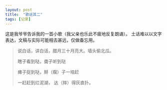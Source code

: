 ```yaml
---
layout: post
title:  "歌谣其二"
tags: [记录]
---
```

这是我爷爷告诉我的一首小歌（我父亲也乐此不疲地反复朗诵）。
土话难以以文字表达，文稿与实际可能相去甚远，仅做备忘用。

<!--break-->
>说白话，讲白话，腊月三十月亮大。墙头偷北瓜。
>
>瞎子看到哒，聋子听到哒
>
>瘫子捉到哒，掰（瘸）子一培赶
>
>一赶赶到烂泥湖，
>达（摔）得灰直扑。